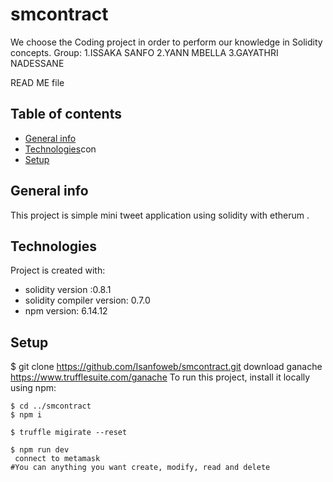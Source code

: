# smcontract
We choose the Coding project in order to perform our knowledge in Solidity concepts.
Group:
1.ISSAKA SANFO
2.YANN MBELLA
3.GAYATHRI NADESSANE 

READ ME file
## Table of contents
* [General info](#general-info)
* [Technologies](#technologies)con
* [Setup](#setup)
## General info
This project is simple mini tweet application using solidity with etherum .
	
## Technologies
Project is created with:
* solidity version :0.8.1
* solidity compiler version: 0.7.0
* npm version: 6.14.12
	
## Setup 
$ git clone https://github.com/Isanfoweb/smcontract.git
download ganache https://www.trufflesuite.com/ganache
To run this project, install  it locally using npm:
```
$ cd ../smcontract
$ npm i

$ truffle migirate --reset

$ npm run dev
 connect to metamask 
#You can anything you want create, modify, read and delete 







 
 



